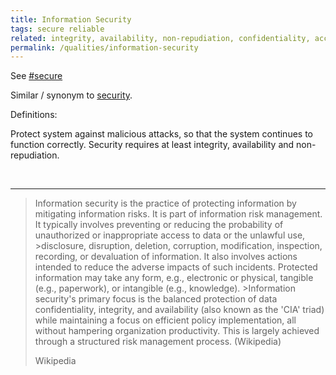 ```yaml
---
title: Information Security
tags: secure reliable
related: integrity, availability, non-repudiation, confidentiality, accountability, authenticity, resistance, cyber-security
permalink: /qualities/information-security
---
```


See [#secure](/tag-secure)

Similar / synonym to [security](/qualities/security).

Definitions:

<div class="arc42-help">

Protect system against malicious attacks, so that the system continues to function correctly. 
Security requires at least integrity, availability and non-repudiation.
</div><br>

<hr class="with-no-margin"/>

>Information security is the practice of protecting information by mitigating information risks. 
>It is part of information risk management. 
>It typically involves preventing or reducing the probability of unauthorized or inappropriate access to data or the unlawful use, >disclosure, disruption, deletion, corruption, modification, inspection, recording, or devaluation of information. 
>It also involves actions intended to reduce the adverse impacts of such incidents. 
>Protected information may take any form, e.g., electronic or physical, tangible (e.g., paperwork), or intangible (e.g., knowledge). >Information security's primary focus is the balanced protection of data confidentiality, integrity, and availability (also known as the 'CIA' triad) while maintaining a focus on efficient policy implementation, all without hampering organization productivity. 
>This is largely achieved through a structured risk management process. (Wikipedia)
>
>Wikipedia
